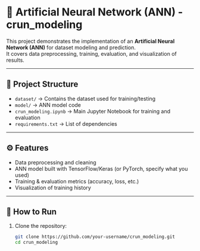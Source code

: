 # 🧠 Artificial Neural Network (ANN) - crun_modeling

This project demonstrates the implementation of an **Artificial Neural Network (ANN)** for dataset modeling and prediction.  
It covers data preprocessing, training, evaluation, and visualization of results.

---

## 📂 Project Structure
- `dataset/` → Contains the dataset used for training/testing  
- `model/` → ANN model code  
- `crun_modeling.ipynb` → Main Jupyter Notebook for training and evaluation  
- `requirements.txt` → List of dependencies  

---

## ⚙️ Features
- Data preprocessing and cleaning  
- ANN model built with TensorFlow/Keras (or PyTorch, specify what you used)  
- Training & evaluation metrics (accuracy, loss, etc.)  
- Visualization of training history  

---

## 🚀 How to Run
1. Clone the repository:
   ```bash
   git clone https://github.com/your-username/crun_modeling.git
   cd crun_modeling
